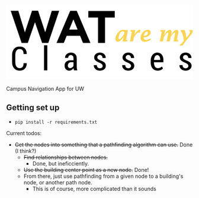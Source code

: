 ![Project logo](/WatLogo.png)

Campus Navigation App for UW

Getting set up
---
- `pip install -r requirements.txt`


Current todos:

- ~~Get the nodes into something that a pathfinding algorithm can use.~~ Done (I think?)
   - ~~Find relationships between nodes.~~
      - Done, but ineficciently.
   - ~~Use the building center point as a new node.~~ Done!
   - From there, just use pathfinding from a given node to a building's node, or another path node.
      - This is of course, more complicated than it sounds
